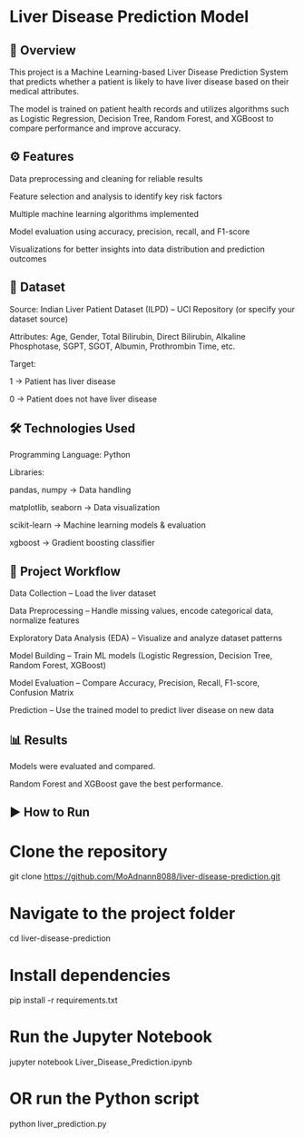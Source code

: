 # Liver Disease Prediction Model

## 📌 Overview

This project is a Machine Learning-based Liver Disease Prediction System that predicts whether a patient is likely to have liver disease based on their medical attributes.

The model is trained on patient health records and utilizes algorithms such as Logistic Regression, Decision Tree, Random Forest, and XGBoost to compare performance and improve accuracy.

## ⚙️ Features

Data preprocessing and cleaning for reliable results

Feature selection and analysis to identify key risk factors

Multiple machine learning algorithms implemented

Model evaluation using accuracy, precision, recall, and F1-score

Visualizations for better insights into data distribution and prediction outcomes

## 📂 Dataset

Source: Indian Liver Patient Dataset (ILPD) – UCI Repository (or specify your dataset source)

Attributes: Age, Gender, Total Bilirubin, Direct Bilirubin, Alkaline Phosphotase, SGPT, SGOT, Albumin, Prothrombin Time, etc.

Target:

1 → Patient has liver disease

0 → Patient does not have liver disease

## 🛠️ Technologies Used

Programming Language: Python

Libraries:

pandas, numpy → Data handling

matplotlib, seaborn → Data visualization

scikit-learn → Machine learning models & evaluation

xgboost → Gradient boosting classifier

## 🚀 Project Workflow

Data Collection – Load the liver dataset

Data Preprocessing – Handle missing values, encode categorical data, normalize features

Exploratory Data Analysis (EDA) – Visualize and analyze dataset patterns

Model Building – Train ML models (Logistic Regression, Decision Tree, Random Forest, XGBoost)

Model Evaluation – Compare Accuracy, Precision, Recall, F1-score, Confusion Matrix

Prediction – Use the trained model to predict liver disease on new data

## 📊 Results

Models were evaluated and compared.

Random Forest and XGBoost gave the best performance.

## ▶️ How to Run
# Clone the repository
git clone https://github.com/MoAdnann8088/liver-disease-prediction.git

# Navigate to the project folder
cd liver-disease-prediction

# Install dependencies
pip install -r requirements.txt

# Run the Jupyter Notebook
jupyter notebook Liver_Disease_Prediction.ipynb

# OR run the Python script
python liver_prediction.py
